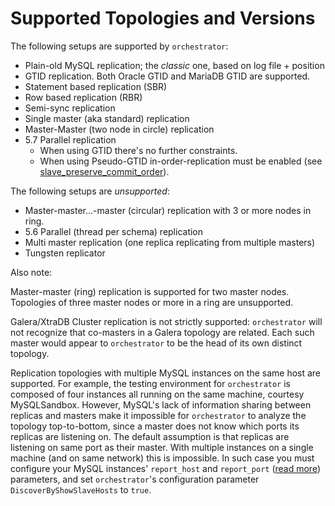 # Supported Topologies and Versions

The following setups are supported by `orchestrator`:

- Plain-old MySQL replication; the _classic_ one, based on log file + position
- GTID replication. Both Oracle GTID and MariaDB GTID are supported.
- Statement based replication (SBR)
- Row based replication (RBR)
- Semi-sync replication
- Single master (aka standard) replication
- Master-Master (two node in circle) replication
- 5.7 Parallel replication
  - When using GTID there's no further constraints.
  - When using Pseudo-GTID in-order-replication must be enabled (see [slave_preserve_commit_order](http://dev.mysql.com/doc/refman/5.7/en/replication-options-slave.html#sysvar_slave_preserve_commit_order)).

The following setups are _unsupported_:

- Master-master...-master (circular) replication with 3 or more nodes in ring.
- 5.6 Parallel (thread per schema) replication
- Multi master replication (one replica replicating from multiple masters)
- Tungsten replicator


Also note:

Master-master (ring) replication is supported for two master nodes. Topologies of three master nodes or more in a ring are unsupported.

Galera/XtraDB Cluster replication is not strictly supported: `orchestrator` will not recognize that co-masters
in a Galera topology are related. Each such master would appear to `orchestrator` to be the head of its own distinct
topology.

Replication topologies with multiple MySQL instances on the same host are supported. For example, the testing
environment for `orchestrator` is composed of four instances all running on the same machine, courtesy MySQLSandbox.
However, MySQL's lack of information sharing between replicas and masters make it impossible for `orchestrator` to
analyze the topology top-to-bottom, since a master does not know which ports its replicas are listening on.
The default assumption is that replicas are listening on same port as their master. With multiple instances on a single
machine (and on same network) this is impossible. In such case you must configure your MySQL instances'
`report_host` and `report_port` ([read more](http://code.openark.org/blog/mysql/the-importance-of-report_host-report_port))
parameters, and set `orchestrator`'s configuration parameter `DiscoverByShowSlaveHosts` to `true`.

